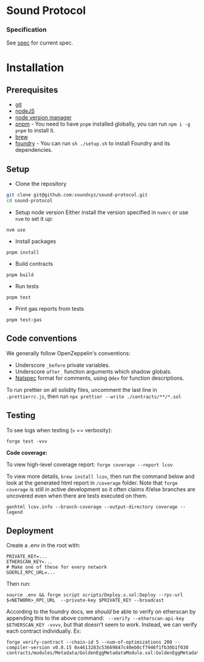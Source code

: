 # Sound Protocol

### Specification

See [spec](./spec.md) for current spec.

# Installation

## Prerequisites

- [git](https://git-scm.com/downloads)
- [nodeJS](https://nodejs.org/en/download/)
- [node version manager](https://github.com/nvm-sh/nvm)
- [pnpm](https://pnpm.io/) - You need to have `pnpm` installed globally, you can run `npm i -g pnpm` to install it.
- [brew](https://brew.sh/)
- [foundry](https://getfoundry.sh) - You can run `sh ./setup.sh` to install Foundry and its dependencies.

## Setup

- Clone the repository

```bash
git clone git@github.com:soundxyz/sound-protocol.git
cd sound-protocol
```

- Setup node version
Either install the version specified in `nvmrc` or use `nvm` to set it up:

```
nvm use
```

- Install packages
```
pnpm install
```

- Build contracts
```
pnpm build
```

- Run tests
```
pnpm test
```

- Print gas reports from tests
```
pnpm test:gas
```

## Code conventions

We generally follow OpenZeppelin's conventions:

- Underscore `_before` private variables.
- Underscore `after_` function arguments which shadow globals.
- [Natspec](https://docs.soliditylang.org/en/develop/natspec-format.html) format for comments, using `@dev` for function descriptions.

To run prettier on all solidity files, uncomment the last line in `.prettierrc.js`, then run `npx prettier --write ./contracts/**/*.sol`

## Testing

To see logs when testing (`v` == verbosity):

`forge test -vvv`

**Code coverage:**

To view high-level coverage report: `forge coverage --report lcov`

To view more details, `brew install lcov`, then run the command below and look at the generated html report in `/coverage` folder. Note that `forge coverage` is still in active development so it often claims if/else branches are uncovered even when there are tests executed on them.

```
genhtml lcov.info --branch-coverage --output-directory coverage --legend
```

## Deployment

Create a .env in the root with:
```
PRIVATE_KEY=...
ETHERSCAN_KEY=...
# Make one of these for every network
GOERLI_RPC_URL=...
```

Then run:
```
source .env && forge script scripts/Deploy.s.sol:Deploy --rpc-url $<NETWORK>_RPC_URL  --private-key $PRIVATE_KEY --broadcast
```

According to the foundry docs, we _should_ be able to verify on etherscan by appending this to the above command: ` --verify --etherscan-api-key $ETHERSCAN_KEY -vvvv`, but that doesn't seem to work. Instead, we can verify each contract individually. Ex:

```
forge verify-contract --chain-id 5 --num-of-optimizations 200 --compiler-version v0.8.15 0x4613283c53669847c40eb0cf7946f1fb30b1f030 contracts/modules/Metadata/GoldenEggMetadataModule.sol:GoldenEggMetadataModule
```